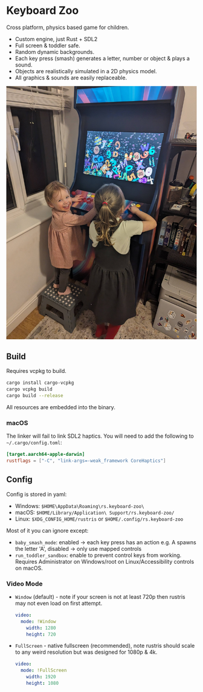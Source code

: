 # Keyboard Zoo

Cross platform, physics based game for children.

* Custom engine, just Rust + SDL2
* Full screen & toddler safe.
* Random dynamic backgrounds.
* Each key press (smash) generates a letter, number or object & plays a sound.
* Objects are realistically simulated in a 2D physics model.
* All graphics & sounds are easily replaceable.

![cover](cover.jpg)

## Build

Requires vcpkg to build.

```bash
cargo install cargo-vcpkg
cargo vcpkg build
cargo build --release
```

All resources are embedded into the binary.

### macOS

The linker will fail to link SDL2 haptics. You will need to add the following to `~/.cargo/config.toml`:

```toml
[target.aarch64-apple-darwin]
rustflags = ["-C", "link-args=-weak_framework CoreHaptics"]
```

## Config

Config is stored in yaml:

* Windows: `$HOME\AppData\Roaming\rs.keyboard-zoo\`
* macOS: `$HOME/Library/Application\ Support/rs.keyboard-zoo/`
* Linux: `$XDG_CONFIG_HOME/rustris` or `$HOME/.config/rs.keyboard-zoo`

Most of it you can ignore except:

* `baby_smash_mode`: enabled -> each key press has an action e.g. A spawns the letter 'A', disabled -> only use mapped controls
* `run_toddler_sandbox`: enable to prevent control keys from working. Requires Administrator on Windows/root on Linux/Accessibility controls on macOS.

### Video Mode

* `Window` (default) - note if your screen is not at least 720p then rustris may not even load on first attempt.
    ```yaml
    video:
      mode: !Window
        width: 1280
        height: 720
    ```
* `FullScreen` - native fullscreen (recommended), note rustris should scale to any weird resolution but was designed for 1080p & 4k.
    ```yaml
    video:
      mode: !FullScreen
        width: 1920
        height: 1080
    ```




